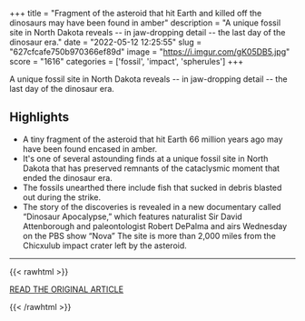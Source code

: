 +++
title = "Fragment of the asteroid that hit Earth and killed off the dinosaurs may have been found in amber"
description = "A unique fossil site in North Dakota reveals -- in jaw-dropping detail -- the last day of the dinosaur era."
date = "2022-05-12 12:25:55"
slug = "627cfcafe750b970366ef89d"
image = "https://i.imgur.com/gK05DB5.jpg"
score = "1616"
categories = ['fossil', 'impact', 'spherules']
+++

A unique fossil site in North Dakota reveals -- in jaw-dropping detail -- the last day of the dinosaur era.

## Highlights

- A tiny fragment of the asteroid that hit Earth 66 million years ago may have been found encased in amber.
- It's one of several astounding finds at a unique fossil site in North Dakota that has preserved remnants of the cataclysmic moment that ended the dinosaur era.
- The fossils unearthed there include fish that sucked in debris blasted out during the strike.
- The story of the discoveries is revealed in a new documentary called “Dinosaur Apocalypse,” which features naturalist Sir David Attenborough and paleontologist Robert DePalma and airs Wednesday on the PBS show “Nova” The site is more than 2,000 miles from the Chicxulub impact crater left by the asteroid.

---

{{< rawhtml >}}
  <p class="article-category">
    <a target="_blank" href="https://www.cnn.com/2022/05/11/world/dinosaur-apocalypse-tanis-fossil-site-scn/index.html">READ THE ORIGINAL ARTICLE</a>
  </p>
{{< /rawhtml >}}
